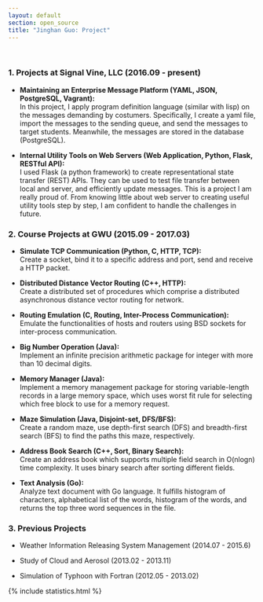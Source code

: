 ```yaml
---
layout: default
section: open_source 
title: "Jinghan Guo: Project"
---
```

&nbsp;

### 1. Projects at Signal Vine, LLC (2016.09 - present)

* <strong>Maintaining an Enterprise Message Platform (YAML, JSON, PostgreSQL, Vagrant):</strong><br/>In this project, I apply program definition language (similar with lisp) on the messages demanding by costumers. Specifically, I create a yaml file, import the messages to the sending queue, and send the messages to target students. Meanwhile, the messages are stored in the database (PostgreSQL).

* <strong>Internal Utility Tools on Web Servers (Web Application, Python, Flask, RESTful API):</strong><br/>
I used Flask (a python framework) to create representational state transfer (REST) APIs.
They can be used to test file transfer between local and server, and  efficiently update messages.
This is a project I am really proud of. From knowing little about web server to creating useful utility tools step by step, I am confident to handle the challenges in future.

### 2. Course Projects at GWU (2015.09 - 2017.03)

* <strong>Simulate TCP Communication (Python, C, HTTP, TCP):</strong><br/>
Create a socket, bind it to a specific address and port, send and receive a HTTP packet.  

* <strong>Distributed Distance Vector Routing (C++, HTTP):</strong><br/> 
Create a distributed set of procedures which comprise a distributed asynchronous distance vector routing for network.

* <strong>Routing Emulation (C, Routing, Inter-Process Communication):</strong><br/>
Emulate the functionalities of hosts and routers using BSD sockets for inter-process communication.  

* <strong>Big Number Operation (Java):</strong><br/>
Implement an infinite precision arithmetic package for integer with more than 10 decimal digits. 

* <strong>Memory Manager (Java):</strong><br/>
Implement a memory management package for storing variable-length records in a large memory space, which uses worst fit rule for selecting which free block to use for a memory request. 

* <strong>Maze Simulation (Java, Disjoint-set, DFS/BFS):</strong><br/>
Create a random maze, use depth-first search (DFS) and breadth-first search (BFS) to find the paths this maze, respectively. 

* <strong>Address Book Search (C++, Sort, Binary Search):</strong><br/>
Create an address book which supports multiple field search in O(nlogn) time complexity. It uses binary search after sorting different fields.

* <strong>Text Analysis (Go):</strong><br/>
Analyze text document with Go language. It fulfills histogram of characters, alphabetical list of the words, histogram of the words, and returns the top three word sequences in the file.

### 3. Previous Projects
* Weather Information Releasing System Management (2014.07 - 2015.6)

<!--* Develop a new connection module to weather information releasing system and maintain the system.-->

* Study of Cloud and Aerosol (2013.02 - 2013.11)

<!--* Study the relationship between cloud height and aerosol's concentration in Beijing. Transform Laser radar data from time series to spatial -->

* Simulation of Typhoon with Fortran (2012.05 - 2013.02)
<!--* Design Fortran program simulation model about Typhon.-->

{% include statistics.html %}
